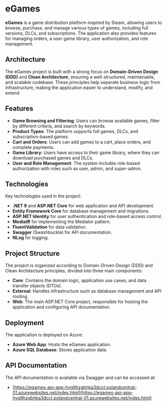 # eGames

**eGames** is a game distribution platform inspired by Steam, allowing users to browse, purchase, and manage various types of games, including full versions, DLCs, and subscriptions. The application also provides features for managing orders, a user game library, user authorization, and role management.

## Architecture
The eGames project is built with a strong focus on **Domain-Driven Design (DDD)** and **Clean Architecture**, ensuring a well-structured, maintainable, and scalable codebase. These principles help separate business logic from infrastructure, making the application easier to understand, modify, and extend

## Features

- **Game Browsing and Filtering**: Users can browse available games, filter by different criteria, and search by keywords.
- **Product Types**: The platform supports full games, DLCs, and subscription-based games.
- **Cart and Orders**: Users can add games to a cart, place orders, and complete payments.
- **Game Library**: Users have access to their game library, where they can download purchased games and DLCs.
- **User and Role Management**: The system includes role-based authorization with roles such as user, admin, and super-admin.

## Technologies

Key technologies used in the project:

- **.NET 9** and **ASP.NET Core** for web application and API development.
- **Entity Framework Core** for database management and migrations.
- **ASP.NET Identity** for user authentication and role-based access control.
- **MediatR** for implementing the Mediator pattern.
- **FluentValidation** for data validation.
- **Swagger** (Swashbuckle) for API documentation.
- **NLog** for logging.

## Project Structure

The project is organized according to Domain-Driven Design (DDD) and Clean Architecture principles, divided into three main components:

- **Core**: Contains the domain logic, application use cases, and data transfer objects (DTOs).
- **External**: Handles infrastructure such as database management and API routing.
- **Web**: The main ASP.NET Core project, responsible for hosting the application and configuring API documentation.

## Deployment

The application is deployed on Azure:

- **Azure Web App**: Hosts the eGames application.
- **Azure SQL Database**: Stores application data.

## API Documentation

The API documentation is available via Swagger and can be accessed at:
- [https://egames-api-app-hyg9hzgbhka3dcct.polandcentral-01.azurewebsites.net/index.html](https://egames-api-app-hyg9hzgbhka3dcct.polandcentral-01.azurewebsites.net/index.html)
